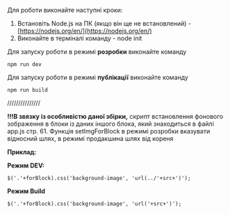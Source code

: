 Для роботи виконайте наступні кроки:
1. Встановіть Node.js на ПК (якщо він ще не встановлений) - [https://nodejs.org/en/](https://nodejs.org/en/)
2. Виконайте в терміналі команду - node init

Для запуску роботи в режимі **розробки** виконайте команду

`npm run dev`

Для запуску роботи в режимі **публікації** виконайте команду

`npm run build`

///////////////

**!!!В звязку із особливістю даної збірки,** скрипт встановлення фонового зображення в блоки із даних іншого блока, який знаходиться в файлі app.js стр. 61. Функція setImgForBlock в режимі розробки вказувати відносний шлях, в режимі продакшина шлях від кореня

**Приклад:**

**Режим DEV:**

`$('.'+forBlock).css('background-image', 'url(../'+src+')');`

**Режим Build**

`$('.'+forBlock).css('background-image', 'url('+src+')');`